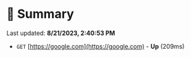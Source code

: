 # 📖 Summary
Last updated: **8/21/2023, 2:40:53 PM**

- `GET` [https://google.com](https://google.com) - **Up** (209ms)
